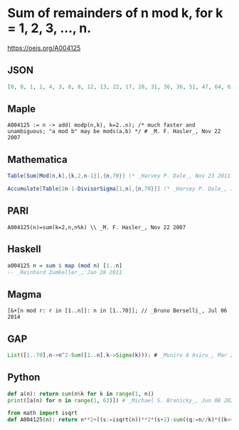 # Sum of remainders of n mod k, for k \= 1, 2, 3, \.\.\., n\.
https://oeis.org/A004125
## JSON
```JSON
[0, 0, 1, 1, 4, 3, 8, 8, 12, 13, 22, 17, 28, 31, 36, 36, 51, 47, 64, 61, 70, 77, 98, 85, 103, 112, 125, 124, 151, 138, 167, 167, 184, 197, 218, 198, 233, 248, 269, 258, 297, 284, 325, 328, 339, 358, 403, 374, 414, 420, 449, 454, 505, 492, 529, 520, 553, 578, 635, 586, 645, 672]
```
## Maple
```Maple
A004125 := n -> add( modp(n,k), k=2..n); /* much faster and unambiguous; "a mod b" may be mods(a,b) */ # _M. F. Hasler_, Nov 22 2007
```
## Mathematica
```Mathematica
Table[Sum[Mod[n,k],{k,2,n-1}],{n,70}] (* _Harvey P. Dale_, Nov 23 2011 *)
```
```Mathematica
Accumulate[Table[2n-1-DivisorSigma[1,n],{n,70}]] (* _Harvey P. Dale_, Jul 11 2014 *)
```
## PARI
```PARI
A004125(n)=sum(k=2,n,n%k) \\ _M. F. Hasler_, Nov 22 2007
```
## Haskell
```Haskell
a004125 n = sum $ map (mod n) [1..n]
-- _Reinhard Zumkeller_, Jan 28 2011
```
## Magma
```Magma
[&+[n mod r: r in [1..n]]: n in [1..70]]; // _Bruno Berselli_, Jul 06 2014
```
## GAP
```GAP
List([1..70],n->n^2-Sum([1..n],k->Sigma(k))); # _Muniru A Asiru_, Mar 28 2018
```
## Python
```Python
def a(n): return sum(n%k for k in range(1, n))
print([a(n) for n in range(1, 63)]) # _Michael S. Branicky_, Jun 08 2021
```
```Python
from math import isqrt
def A004125(n): return n**2+((s:=isqrt(n))**2*(s+1)-sum((q:=n//k)*((k<<1)+q+1) for k in range(1,s+1))>>1) # _Chai Wah Wu_, Oct 21 2023
```
